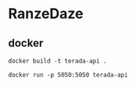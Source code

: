 # RanzeDaze

## docker

```
docker build -t terada-api .

```
```
docker run -p 5050:5050 terada-api
```

